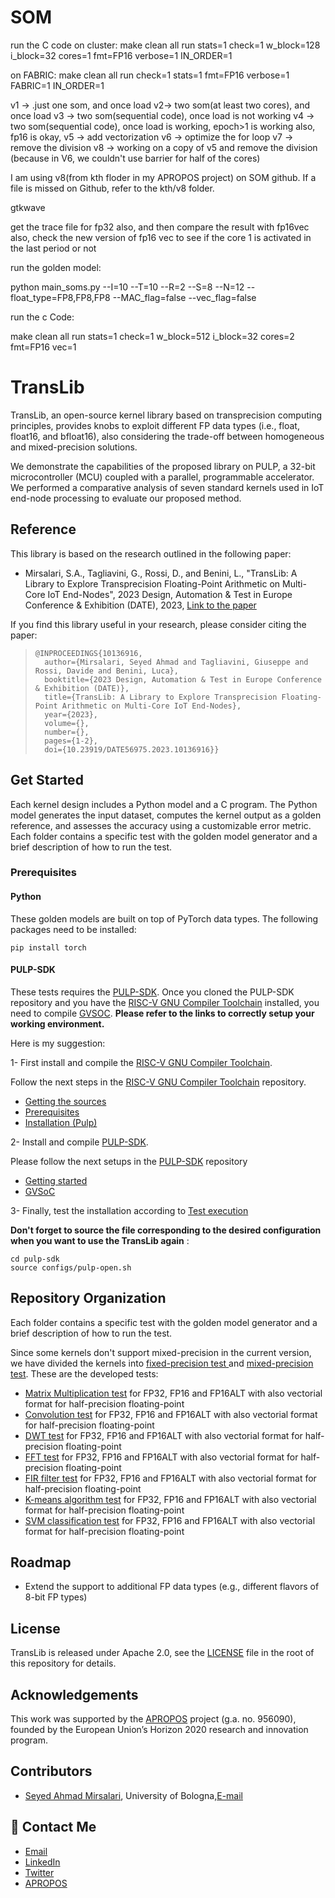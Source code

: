 # SOM

run the C code on cluster:
 make clean all run stats=1 check=1 w_block=128 i_block=32  cores=1 fmt=FP16 verbose=1  IN_ORDER=1 

 
on FABRIC:
make clean all run check=1 stats=1  fmt=FP16 verbose=1 FABRIC=1 IN_ORDER=1



v1 -> .just one som, and once load v2-> two som(at least two cores), and once load v3 -> two som(sequential code), once load is not working v4 -> two som(sequential code), once load is working, epoch>1 is working also, fp16 is okay, v5 -> add vectorization v6 -> optimize the for loop v7 -> remove the division v8 -> working on a copy of v5 and remove the division (because in V6, we couldn't use barrier for half of the cores)

I am using v8(from kth floder in my APROPOS project) on SOM github. If a file is missed on Github, refer to the kth/v8 folder.

gtkwave

get the trace file for fp32 also, and then compare the result with fp16vec also, check the new version of fp16 vec to see if the core 1 is activated in the last period or not

run the golden model:

python main_soms.py --I=10 --T=10 --R=2 --S=8 --N=12 --float_type=FP8,FP8,FP8 --MAC_flag=false --vec_flag=false

run the c Code:

make clean all run stats=1 check=1 w_block=512 i_block=32 cores=2 fmt=FP16 vec=1




# TransLib
TransLib, an open-source kernel library based on transprecision computing principles, provides knobs to exploit different FP data types (i.e., float, float16, and bfloat16), also considering the trade-off between homogeneous and mixed-precision solutions. 

We demonstrate the capabilities of the proposed library on PULP, a 32-bit microcontroller (MCU) coupled with a parallel, programmable accelerator. We performed a comparative analysis of seven standard kernels used in IoT end-node processing to evaluate our proposed method.

## Reference
This library is based on the research outlined in the following paper:

- Mirsalari, S.A., Tagliavini, G., Rossi, D., and Benini, L., "TransLib: A Library to Explore Transprecision Floating-Point Arithmetic on Multi-Core IoT End-Nodes", 2023 Design, Automation & Test in Europe Conference & Exhibition (DATE), 2023, [Link to the paper](https://ieeexplore.ieee.org/abstract/document/10136916)

If you find this library useful in your research, please consider citing the paper:

> ```
> @INPROCEEDINGS{10136916,
>   author={Mirsalari, Seyed Ahmad and Tagliavini, Giuseppe and Rossi, Davide and Benini, Luca},
>   booktitle={2023 Design, Automation & Test in Europe Conference & Exhibition (DATE)},
>   title={TransLib: A Library to Explore Transprecision Floating-Point Arithmetic on Multi-Core IoT End-Nodes},
>   year={2023},
>   volume={},
>   number={},
>   pages={1-2},
>   doi={10.23919/DATE56975.2023.10136916}}
> ```

## Get Started
Each kernel design includes a Python model and a C program. The Python model generates the input dataset, computes the kernel output as a golden reference, and assesses the accuracy using a customizable error metric. Each folder contains a specific test with the golden model generator and a brief description of how to run the test.  
### Prerequisites 
#### Python
These golden models are built on top of PyTorch data types. The following packages need to be installed:
~~~~~shell
pip install torch 
~~~~~
#### PULP-SDK
These tests requires the [PULP-SDK](https://github.com/pulp-platform/pulp-sdk). Once you cloned the PULP-SDK repository and you have the [RISC-V GNU Compiler Toolchain](https://github.com/pulp-platform/pulp-riscv-gnu-toolchain) installed, you need to compile [GVSOC](https://github.com/pulp-platform/pulp-sdk#gvsoc). **Please refer to the links to correctly setup your working environment.**

Here is my suggestion:

1-  First install and compile the [RISC-V GNU Compiler Toolchain](https://github.com/pulp-platform/pulp-riscv-gnu-toolchain#risc-v-gnu-compiler-toolchain).

Follow the next steps in the [RISC-V GNU Compiler Toolchain](https://github.com/pulp-platform/pulp-riscv-gnu-toolchain#risc-v-gnu-compiler-toolchain) repository.

- [Getting the sources](https://github.com/pulp-platform/pulp-riscv-gnu-toolchain#getting-the-sources)
- [Prerequisites](https://github.com/pulp-platform/pulp-riscv-gnu-toolchain#prerequisites)
- [Installation (Pulp)](https://github.com/pulp-platform/pulp-riscv-gnu-toolchain#installation-pulp)

2- Install and compile [PULP-SDK](https://github.com/pulp-platform/pulp-sdk#pulp-sdk).

Please follow the next setups in the [PULP-SDK](https://github.com/pulp-platform/pulp-sdk#pulp-sdk) repository
- [Getting started](https://github.com/pulp-platform/pulp-sdk#getting-started)
- [GVSoC](https://github.com/pulp-platform/pulp-sdk#gvsoc)

3- Finally, test the installation according to [Test execution](https://github.com/pulp-platform/pulp-sdk#test-execution)


**Don't forget to source the file corresponding to the desired configuration when you want to use the TransLib again** :

~~~~~shell
cd pulp-sdk
source configs/pulp-open.sh
~~~~~
## Repository Organization
Each folder contains a specific test with the golden model generator and a brief description of how to run the test.  

Since some kernels don't support mixed-precision in the current version, we have divided the kernels into [fixed-precision test ](./fixed_precision/) and [mixed-precision test](./mixed_precision/).
These are the developed tests:

- [Matrix Multiplication test](./mixed_precision/matmul/) for FP32, FP16 and FP16ALT with also vectorial format for half-precision floating-point
- [Convolution test](./mixed_precision/convolutioncl/) for FP32, FP16 and FP16ALT with also vectorial format for half-precision floating-point
- [DWT test](./fixed_precision/dwt) for FP32, FP16 and FP16ALT with also vectorial format for half-precision floating-point
- [FFT test](./fixed_precision/fft-memsave) for FP32, FP16 and FP16ALT with also vectorial format for half-precision floating-point
- [FIR filter test](./mixed_precision/fir) for FP32, FP16 and FP16ALT with also vectorial format for half-precision floating-point
- [K-means algorithm test](./fixed_precision/kmeans) for FP32, FP16 and FP16ALT with also vectorial format for half-precision floating-point
- [SVM classification test](./mixed_precision/SVM/) for FP32, FP16 and FP16ALT with also vectorial format for half-precision floating-point


## Roadmap

- Extend the support to additional FP data types (e.g., different flavors of 8-bit FP types) 

## License 
 TransLib is released under Apache 2.0, see the [LICENSE](./LICENSE.md) file in the root of this repository for details.

## Acknowledgements
This work was supported by the [APROPOS](https://projects.tuni.fi/apropos/) project (g.a. no. 956090), founded by the European Union’s Horizon 2020 research and innovation program. 


## Contributors
- [Seyed Ahmad Mirsalari](https://github.com/ahmad-mirsalari), University of Bologna,[E-mail](mailto:seyedahmad.mirsalar2@unibo.it)


## 🚀 Contact Me
- [Email](mailto:seyedahmad.mirsalar2@unibo.it)
- [LinkedIn](https://www.linkedin.com/in/ahmad-mirsalari/)
- [Twitter](https://twitter.com/ahmad_mirsalari)
- [APROPOS](https://projects.tuni.fi/apropos/news/pr_esr_3/)


